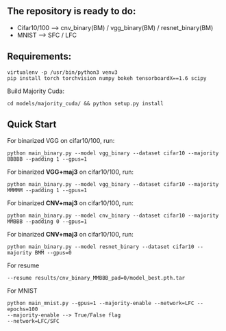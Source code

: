 
## The repository is ready to do:
* Cifar10/100 --> cnv_binary(BM) / vgg_binary(BM) / resnet_binary(BM)
* MNIST --> SFC / LFC


## Requirements:
```
virtualenv -p /usr/bin/python3 venv3
pip install torch torchvision numpy bokeh tensorboardX==1.6 scipy
```

Build Majority Cuda:
```
cd models/majority_cuda/ && python setup.py install
```

## Quick Start
For binarized VGG on cifar10/100, run:
```
python main_binary.py --model vgg_binary --dataset cifar10 --majority BBBBB --padding 1 --gpus=1
```

For binarized **VGG+maj3** on cifar10/100, run:
```
python main_binary.py --model vgg_binary --dataset cifar10 --majority MMMMM --padding 1 --gpus=1
```

For binarized **CNV+maj3** on cifar10/100, run:
```
python main_binary.py --model cnv_binary --dataset cifar10 --majority MMBBB --padding 0 --gpus=1
```

For binarized **CNV+maj3** on cifar10/100, run:
```
python main_binary.py --model resnet_binary --dataset cifar10 --majority BMM --gpus=0 

```

For resume
```
--resume results/cnv_binary_MMBBB_pad=0/model_best.pth.tar 
```

For MNIST
```
python main_mnist.py --gpus=1 --majority-enable --network=LFC --epochs=100
--majority-enable --> True/False flag
--network=LFC/SFC
```
